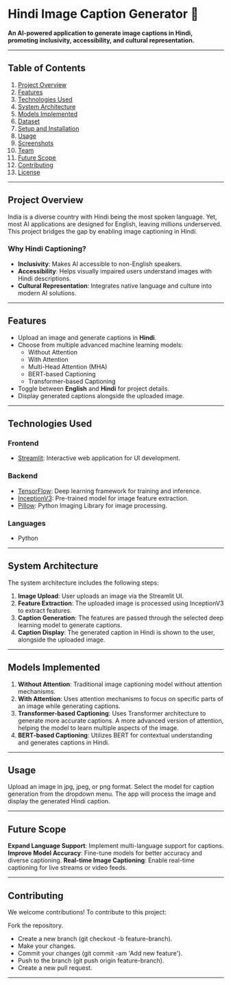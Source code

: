 # Hindi Image Caption Generator 📸  

**An AI-powered application to generate image captions in Hindi, promoting inclusivity, accessibility, and cultural representation.**

---

## **Table of Contents**  
1. [Project Overview](#project-overview)  
2. [Features](#features)  
3. [Technologies Used](#technologies-used)  
4. [System Architecture](#system-architecture)  
5. [Models Implemented](#models-implemented)  
6. [Dataset](#dataset)  
7. [Setup and Installation](#setup-and-installation)  
8. [Usage](#usage)  
9. [Screenshots](#screenshots)  
10. [Team](#team)  
11. [Future Scope](#future-scope)  
12. [Contributing](#contributing)  
13. [License](#license)  

---

## **Project Overview**  
India is a diverse country with Hindi being the most spoken language. Yet, most AI applications are designed for English, leaving millions underserved. This project bridges the gap by enabling image captioning in Hindi.  

### **Why Hindi Captioning?**  
- **Inclusivity**: Makes AI accessible to non-English speakers.  
- **Accessibility**: Helps visually impaired users understand images with Hindi descriptions.  
- **Cultural Representation**: Integrates native language and culture into modern AI solutions.  

---

## **Features**  
- Upload an image and generate captions in **Hindi**.  
- Choose from multiple advanced machine learning models:  
  - Without Attention  
  - With Attention  
  - Multi-Head Attention (MHA)  
  - BERT-based Captioning  
  - Transformer-based Captioning  
- Toggle between **English** and **Hindi** for project details.  
- Display generated captions alongside the uploaded image.  

---

## **Technologies Used**  
### **Frontend**  
- [Streamlit](https://streamlit.io/): Interactive web application for UI development.  

### **Backend**  
- [TensorFlow](https://www.tensorflow.org/): Deep learning framework for training and inference.  
- [InceptionV3](https://keras.io/api/applications/inceptionv3/): Pre-trained model for image feature extraction.  
- [Pillow](https://python-pillow.org/): Python Imaging Library for image processing.  

### **Languages**  
- Python  

---

## **System Architecture**  
The system architecture includes the following steps:  
1. **Image Upload**: User uploads an image via the Streamlit UI.  
2. **Feature Extraction**: The uploaded image is processed using InceptionV3 to extract features.  
3. **Caption Generation**: The features are passed through the selected deep learning model to generate captions.  
4. **Caption Display**: The generated caption in Hindi is shown to the user, alongside the uploaded image.

---

## **Models Implemented**
1. **Without Attention**: Traditional image captioning model without attention mechanisms.
2. **With Attention**: Uses attention mechanisms to focus on specific parts of an image while generating captions.
3. **Transformer-based Captioning**: Uses Transformer architecture to generate more accurate captions. A more advanced version of attention, helping the model to 
   learn multiple aspects of the image.
4. **BERT-based Captioning**: Utilizes BERT for contextual understanding and generates captions in Hindi.


---
## **Usage**

Upload an image in jpg, jpeg, or png format.
Select the model for caption generation from the dropdown menu.
The app will process the image and display the generated Hindi caption.

---
## **Future Scope**
**Expand Language Support**: Implement multi-language support for captions.
**Improve Model Accuracy**: Fine-tune models for better accuracy and diverse captioning.
**Real-time Image Captioning**: Enable real-time captioning for live streams or video feeds.

---

## **Contributing**
We welcome contributions! To contribute to this project:

Fork the repository.
- Create a new branch (git checkout -b feature-branch).
- Make your changes.
- Commit your changes (git commit -am 'Add new feature').
- Push to the branch (git push origin feature-branch).
- Create a new pull request.
---
